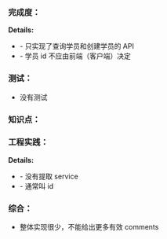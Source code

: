 ### 完成度：

__Details:__
- \- 只实现了查询学员和创建学员的 API
- \- 学员 id 不应由前端（客户端）决定

### 测试：
* 没有测试

### 知识点：

### 工程实践：

__Details:__
- \- 没有提取 service
- \- 通常叫 id

### 综合：
* 整体实现很少，不能给出更多有效 comments



